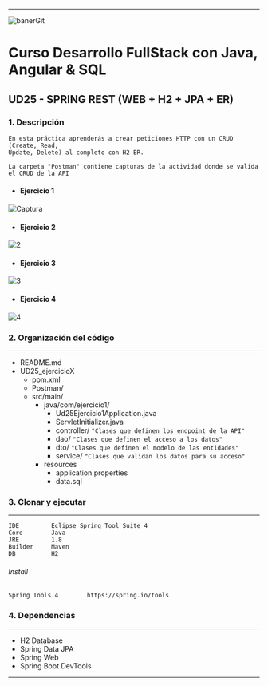 ***
![banerGit](https://user-images.githubusercontent.com/22893383/107159880-121e0b80-6993-11eb-92e3-1efd1d8f4dba.PNG)

# Curso Desarrollo FullStack con Java, Angular & SQL

## UD25 - SPRING REST (WEB + H2 + JPA + ER)


### 1. Descripción
```
En esta práctica aprenderás a crear peticiones HTTP con un CRUD (Create, Read,
Update, Delete) al completo con H2 ER.
``` 

```
La carpeta "Postman" contiene capturas de la actividad donde se valida el CRUD de la API
```

- #### Ejercicio 1
 ![Captura](https://user-images.githubusercontent.com/22893383/111053535-e1833300-8464-11eb-931a-0dc41aca8c4e.PNG)
 
- #### Ejercicio 2
![2](https://user-images.githubusercontent.com/22893383/111053536-e2b46000-8464-11eb-9d79-4ddd78f38c45.PNG)

- #### Ejercicio 3
![3](https://user-images.githubusercontent.com/22893383/111053538-e3e58d00-8464-11eb-821d-2f02ecad25fc.PNG)

- #### Ejercicio 4
![4](https://user-images.githubusercontent.com/22893383/111053541-e516ba00-8464-11eb-964e-4352bb420c05.PNG)


### 2. Organización del código
***
- README.md
- UD25_ejercicioX
  - pom.xml
  - Postman/
  - src/main/
    - java/com/ejercicio1/
      - Ud25Ejercicio1Application.java
      - ServletInitializer.java
      - controller/ ``"Clases que definen los endpoint de la API"``
      - dao/ ``"Clases que definen el acceso a los datos"``
      - dto/ ``"Clases que definen el modelo de las entidades"``
      - service/ ``"Clases que validan los datos para su acceso"``
    - resources
      - application.properties
      - data.sql


### 3. Clonar y ejecutar
***
```
IDE         Eclipse Spring Tool Suite 4
Core        Java            
JRE         1.8
Builder     Maven
DB          H2
```

###### Install
```
Spring Tools 4        https://spring.io/tools
```

### 4. Dependencias
***

- H2 Database
- Spring Data JPA
- Spring Web
- Spring Boot DevTools
***
